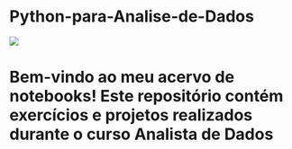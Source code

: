 # Python-para-Analise-de-Dados

![](./Python-para-Analise-de-Dados/logo-Ebac.png)





#  Bem-vindo ao meu acervo de notebooks! Este repositório contém exercícios e projetos realizados durante o curso **Analista de Dados**


